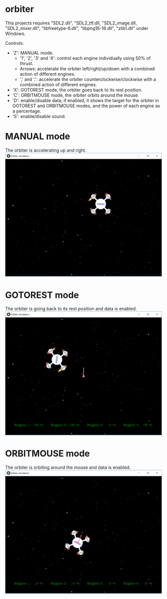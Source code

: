 # orbiter

This projects requires "SDL2.dll", "SDL2_ttf.dll, "SDL2_image.dll, "SDL2_mixer.dll", "libfreetype-6.dll", "libpng16-16.dll", "zlib1.dll" under Windows.

Controls:
- 'Z': MANUAL mode.
  - '1', '2', '3' and '4': control each engine individually using 50% of thrust.
  - Arrows: accelerate the orbiter left/right/up/down with a combined action of different engines.
  - ',' and '.': accelerate the orbiter counterclockwise/clockwise with a combined action of different engines.
- 'X': GOTOREST mode, the orbiter goes back to its rest position.
- 'C': ORBITMOUSE mode, the orbiter orbits around the mouse.
- 'D': enable/disable data; if enabled, it shows the target for the orbiter in GOTOREST and ORBITMOUSE modes, and the power of each engine as a percentage.
- 'S': enable/disable sound.


# MANUAL mode
The orbiter is accelerating up and right.
![MANUAL mode](https://github.com/SimoneDut/orbiter/blob/master/screenshots/MANUAL.png)

# GOTOREST mode
The orbiter is going back to its rest position and data is enabled.
![GOTOREST mode](https://github.com/SimoneDut/orbiter/blob/master/screenshots/GOTOREST.png)

# ORBITMOUSE mode
The orbiter is orbiting around the mouse and data is enabled.
![ORBITMOUSE mode](https://github.com/SimoneDut/orbiter/blob/master/screenshots/ORBITMOUSE.png)
